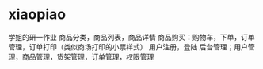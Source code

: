 # xiaopiao

学姐的研一作业
商品分类，商品列表，商品详情
商品购买：购物车，下单，订单管理，订单打印（类似商场打印的小票样式）
用户注册，登陆
后台管理；用户管理，商品管理，货架管理，订单管理，权限管理
